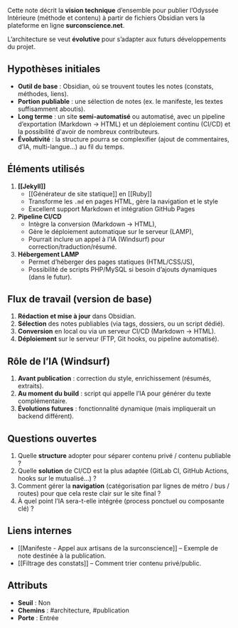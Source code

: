 Cette note décrit la **vision technique** d’ensemble pour publier l’Odyssée Intérieure (méthode et contenu) à partir de fichiers Obsidian vers la plateforme en ligne **surconscience.net**. 

L’architecture se veut **évolutive** pour s’adapter aux futurs développements du projet.

## Hypothèses initiales

- **Outil de base** : Obsidian, où se trouvent toutes les notes (constats, méthodes, liens).
- **Portion publiable** : une sélection de notes (ex. le manifeste, les textes suffisamment aboutis).
- **Long terme** : un site **semi-automatisé** ou automatisé, avec un pipeline d’exportation (Markdown → HTML) et un déploiement continu (CI/CD) et la possibilité d'avoir de nombreux contributeurs.
- **Évolutivité** : la structure pourra se complexifier (ajout de commentaires, d’IA, multi-langue…) au fil du temps.

## Éléments utilisés

1. **[[Jekyll]]**
    - [[Générateur de site statique]] en [[Ruby]]
    - Transforme les `.md` en pages HTML, gère la navigation et le style
    - Excellent support Markdown et intégration GitHub Pages
2. **Pipeline CI/CD**
    - Intègre la conversion (Markdown → HTML),
    - Gère le déploiement automatique sur le serveur (LAMP),
    - Pourrait inclure un appel à l’IA (Windsurf) pour correction/traduction/résumé.
3. **Hébergement LAMP**
    - Permet d’héberger des pages statiques (HTML/CSS/JS),
    - Possibilité de scripts PHP/MySQL si besoin d’ajouts dynamiques (dans le futur).

## Flux de travail (version de base)

1. **Rédaction et mise à jour** dans Obsidian.
2. **Sélection** des notes publiables (via tags, dossiers, ou un script dédié).
3. **Conversion** en local ou via un serveur CI/CD (Markdown → HTML).
4. **Déploiement** sur le serveur (FTP, Git hooks, ou pipeline automatisé).

## Rôle de l’IA (Windsurf)

1. **Avant publication** : correction du style, enrichissement (résumés, extraits).
2. **Au moment du build** : script qui appelle l’IA pour générer du texte complémentaire.
3. **Évolutions futures** : fonctionnalité dynamique (mais impliquerait un backend différent).

## Questions ouvertes

1. Quelle **structure** adopter pour séparer contenu privé / contenu publiable ?
2. Quelle **solution** de CI/CD est la plus adaptée (GitLab CI, GitHub Actions, hooks sur le mutualisé…) ?
3. Comment gérer la **navigation** (catégorisation par lignes de métro / bus / routes) pour que cela reste clair sur le site final ?
4. À quel point l’IA sera-t-elle intégrée (process ponctuel ou composante clé) ?

## Liens internes

- [[Manifeste - Appel aux artisans de la surconscience]] – Exemple de note destinée à la publication.
- [[Filtrage des constats]] – Comment trier contenu privé/public.

## Attributs

- **Seuil** : Non
- **Chemins** : #architecture, #publication
- **Porte** : Entrée